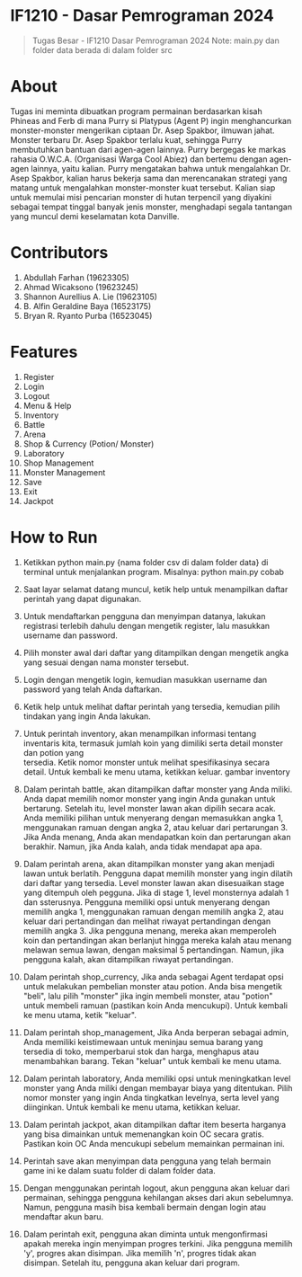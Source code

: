 # IF1210 - Dasar Pemrograman 2024
> Tugas Besar - IF1210 Dasar Pemrograman 2024
Note: main.py dan folder data berada di dalam folder src
# About

Tugas ini meminta dibuatkan program permainan berdasarkan kisah Phineas and Ferb di mana Purry si Platypus (Agent P) ingin menghancurkan monster-monster mengerikan ciptaan Dr. Asep Spakbor, ilmuwan jahat. Monster terbaru Dr. Asep Spakbor terlalu kuat, sehingga Purry membutuhkan bantuan dari agen-agen lainnya. Purry bergegas ke markas rahasia O.W.C.A. (Organisasi Warga Cool Abiez) dan bertemu dengan agen-agen lainnya, yaitu kalian. Purry mengatakan bahwa untuk mengalahkan Dr. Asep Spakbor, kalian harus bekerja sama dan merencanakan strategi yang matang untuk mengalahkan monster-monster kuat tersebut. Kalian siap untuk memulai misi pencarian monster di hutan terpencil yang diyakini sebagai tempat tinggal banyak jenis monster, menghadapi segala tantangan yang muncul demi keselamatan kota Danville.

# Contributors

1. Abdullah Farhan (19623305)
2. Ahmad Wicaksono (19623245)
3. Shannon Aurellius A. Lie (19623105)
4. B. Alfin Geraldine Baya (16523175)
5. Bryan R. Ryanto Purba (16523045)


# Features

1. Register
2. Login
3. Logout
3. Menu & Help
4. Inventory
5. Battle
6. Arena
7. Shop & Currency (Potion/ Monster)
8. Laboratory
9. Shop Management
10. Monster Management
11. Save
12. Exit
13. Jackpot

# How to Run

1. Ketikkan python main.py {nama folder csv di dalam folder data} di terminal untuk menjalankan program.
   Misalnya: python main.py cobab

2. Saat layar selamat datang muncul, ketik help untuk menampilkan daftar perintah yang dapat digunakan.

3. Untuk mendaftarkan pengguna dan menyimpan datanya, lakukan registrasi terlebih dahulu dengan mengetik register, lalu masukkan username dan password.

4. Pilih monster awal dari daftar yang ditampilkan dengan mengetik angka yang sesuai dengan nama monster tersebut.

5. Login dengan mengetik login, kemudian masukkan username dan password yang telah Anda daftarkan.

6. Ketik help untuk melihat daftar perintah yang tersedia, kemudian pilih tindakan yang ingin Anda lakukan.

7. Untuk perintah inventory, akan menampilkan informasi tentang inventaris kita, termasuk jumlah koin yang dimiliki serta detail monster dan potion yang  
   tersedia. Ketik nomor monster untuk melihat spesifikasinya secara detail. Untuk kembali ke menu utama, ketikkan keluar.
   gambar inventory

8. Dalam perintah battle, akan ditampilkan daftar monster yang Anda miliki. Anda dapat memilih nomor monster yang ingin Anda gunakan untuk bertarung. Setelah 
   itu, level monster lawan akan dipilih secara acak. Anda memiliki pilihan untuk menyerang dengan memasukkan angka 1, menggunakan ramuan dengan angka 2, atau keluar dari pertarungan 3. Jika Anda menang, Anda akan mendapatkan koin dan pertarungan akan berakhir. Namun, jika Anda kalah, anda tidak mendapat apa apa.

9. Dalam perintah arena, akan ditampilkan monster yang akan menjadi lawan untuk berlatih. Pengguna dapat memilih monster yang ingin dilatih dari daftar yang 
   tersedia. Level monster lawan akan disesuaikan stage yang ditempuh oleh pegguna. Jika di stage 1, level monsternya adalah 1 dan ssterusnya. Pengguna memiliki opsi untuk menyerang dengan memilih angka 1, menggunakan ramuan dengan memilih angka 2, atau keluar dari pertandingan dan melihat riwayat pertandingan dengan memilih angka 3. Jika pengguna menang, mereka akan memperoleh koin dan pertandingan akan berlanjut hingga mereka kalah atau menang melawan semua lawan, dengan maksimal 5 pertandingan. Namun, jika pengguna kalah, akan ditampilkan riwayat pertandingan.

10. Dalam perintah shop_currency, Jika anda sebagai Agent terdapat opsi untuk melakukan pembelian monster atau potion. Anda bisa mengetik "beli", lalu pilih 
    "monster" jika ingin membeli monster, atau "potion" untuk membeli ramuan (pastikan koin Anda mencukupi). Untuk kembali ke menu utama, ketik "keluar".

11. Dalam perintah shop_management, Jika Anda berperan sebagai admin, Anda memiliki keistimewaan untuk meninjau semua barang yang tersedia di toko, memperbarui 
    stok dan harga, menghapus atau menambahkan barang. Tekan "keluar" untuk kembali ke menu utama.

12. Dalam perintah laboratory, Anda memiliki opsi untuk meningkatkan level monster yang Anda miliki dengan membayar biaya yang ditentukan. Pilih nomor monster 
    yang ingin Anda tingkatkan levelnya, serta level yang diinginkan. Untuk kembali ke menu utama, ketikkan keluar.

13. Dalam perintah jackpot, akan ditampilkan daftar item beserta harganya yang bisa dimainkan untuk memenangkan koin OC secara gratis. Pastikan koin OC Anda 
    mencukupi sebelum memainkan permainan ini.

14. Perintah save akan menyimpan data pengguna yang telah bermain game ini ke dalam suatu folder di dalam folder data.

15. Dengan menggunakan perintah logout, akun pengguna akan keluar dari permainan, sehingga pengguna kehilangan akses dari akun sebelumnya. Namun, pengguna masih 
    bisa kembali bermain dengan login atau mendaftar akun baru.

16. Dalam perintah exit, pengguna akan diminta untuk mengonfirmasi apakah mereka ingin menyimpan progres terkini. Jika pengguna memilih 'y', progres akan 
    disimpan. Jika memilih 'n', progres tidak akan disimpan. Setelah itu, pengguna akan keluar dari program.



